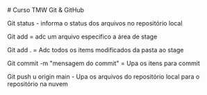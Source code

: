 \# Curso TMW Git \& GitHub

Git status - informa o status dos arquivos no repositório local


Git add = adc um arquivo especifico a área de stage

Git add . = Adc todos os items modificados da pasta ao stage


Git commit -m  "mensagem do commit" = Upa os itens para commit

Git push u origin main - Upa os arquivos do repositório local para o repositório na nuvem

